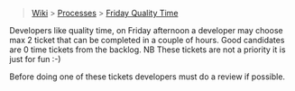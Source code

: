 > [Wiki](Home) > [Processes](Processes) > [Friday Quality Time](Friday-Quality-Time) 

Developers like quality time, on Friday afternoon a developer may choose max 2 ticket that can be completed in a couple of hours. Good candidates are 0 time tickets from the backlog. NB These tickets are not a priority it is just for fun :-)

Before doing one of these tickets developers must do a review if possible.
